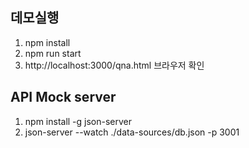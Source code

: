 ## 데모실행
1. npm install
2. npm run start 
3. http://localhost:3000/qna.html 브라우저 확인


## API Mock server
1. npm install -g json-server
2. json-server --watch ./data-sources/db.json -p 3001
